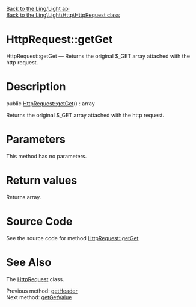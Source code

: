 [Back to the Ling/Light api](https://github.com/lingtalfi/Light/blob/master/doc/api/Ling/Light.md)<br>
[Back to the Ling\Light\Http\HttpRequest class](https://github.com/lingtalfi/Light/blob/master/doc/api/Ling/Light/Http/HttpRequest.md)


HttpRequest::getGet
================



HttpRequest::getGet — Returns the original $_GET array attached with the http request.




Description
================


public [HttpRequest::getGet](https://github.com/lingtalfi/Light/blob/master/doc/api/Ling/Light/Http/HttpRequest/getGet.md)() : array




Returns the original $_GET array attached with the http request.




Parameters
================

This method has no parameters.


Return values
================

Returns array.








Source Code
===========
See the source code for method [HttpRequest::getGet](https://github.com/lingtalfi/Light/blob/master/Http/HttpRequest.php#L318-L321)


See Also
================

The [HttpRequest](https://github.com/lingtalfi/Light/blob/master/doc/api/Ling/Light/Http/HttpRequest.md) class.

Previous method: [getHeader](https://github.com/lingtalfi/Light/blob/master/doc/api/Ling/Light/Http/HttpRequest/getHeader.md)<br>Next method: [getGetValue](https://github.com/lingtalfi/Light/blob/master/doc/api/Ling/Light/Http/HttpRequest/getGetValue.md)<br>

